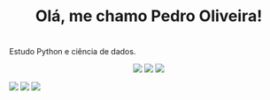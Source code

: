 <div align="center">
  <h1>Olá, me chamo Pedro Oliveira!<h1>
</div>

Estudo Python e ciência de dados.

<div align="center">
  <a href="https://instagram.com/oliveiraism" target="_blank"><img src="https://img.shields.io/badge/-Instagram-%23E4405F?style=for-the-badge&logo=instagram&logoColor=white" target="_blank"></a>
 	<a href = "mailto:pedro.ismael77@gmail.com"><img src="https://img.shields.io/badge/-Gmail-%23333?style=for-the-badge&logo=gmail&logoColor=white" target="_blank"></a>
  <a href="https://www.linkedin.com/in/oliveiraism/" target="_blank"><img src="https://img.shields.io/badge/-LinkedIn-%230077B5?style=for-the-badge&logo=linkedin&logoColor=white" target="_blank"></a> 
</div>

![](http://github-profile-summary-cards.vercel.app/api/cards/profile-details?username=Oliveiraism&theme=solarized_dark)
![](http://github-profile-summary-cards.vercel.app/api/cards/repos-per-language?username=Oliveiraism&theme=solarized_dark)
![](http://github-profile-summary-cards.vercel.app/api/cards/most-commit-language?username=Oliveiraism&theme=solarized_dark)
